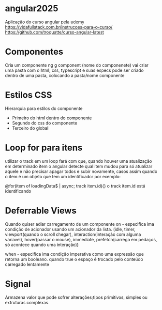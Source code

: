 # angular2025
Aplicação do curso angular pela udemy
https://vidafullstack.com.br/instrucoes-para-o-curso/
https://github.com/troquatte/curso-angular-latest

# Componentes
Cria um componente ng g component (nome do componenete)
vai criar uma pasta com o html, css, typescript e suas especs
pode ser criado dentro de uma pasta, colocando a pasta/nome componente

# Estilos CSS
Hierarquia para estilos do componente
- Primeiro do html dentro do componente
- Segundo do css do componente
- Terceiro do global

# Loop for para itens
utilizar o track em um loop fará com que, quando houver uma atualização em determinado item
o angular detecte qual item mudou para só atualizar aquele e não precisar apagar todos e subir novamente, casos assim quando o item é um objeto que tem um identificador por exemplo:

@for(item of loadingData$ | async; track item.id){}
o track item.id está identificando

# Deferrable Views
Quando quiser adiar carregamento de um componente
on - especifica ima condição de acionador usando um acionador da lista.
(idle, timer, viewport(quando o scroll chegar), interaction(interação com alguma variavel),
hover(passar o mouse), immediate, prefetch(carrega em pedaços, só acontece quando uma interação))

when - especifica ima condição imperativa como uma expressão que retorna um booleano.
quando true o espaço é trocado pelo conteúdo carregado lentamente

# Signal
Armazena valor que pode sofrer alterações;tipos primitivos, simples ou extruturas complexas